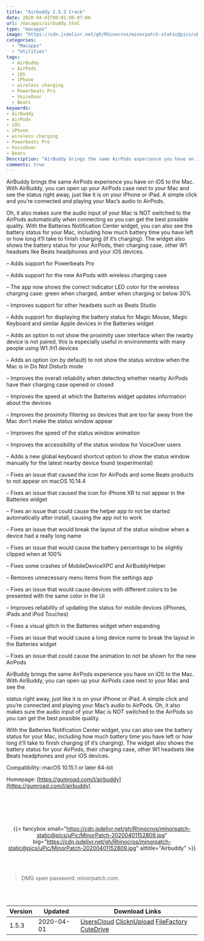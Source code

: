 ```yaml
---
title: "Airbuddy 1.5.3 Crack"
date: 2020-04-01T00:01:06-07:00
url: /macapps/airbuddy.html
type: "macapps"
image: "https://cdn.jsdelivr.net/gh/Rhinocros/minorpatch-static@pics/uPic/k5OQRg.png"
categories:
  - "Macapps"
  - "Utilities"
tags:
  - AirBuddy
  - AirPods
  - iOS
  - iPhone
  - wireless charging
  - Powerbeats Pro
  - VoiceOver
  - Beats
keywords:
- AirBuddy
- AirPods
- iOS
- iPhone
- wireless charging
- Powerbeats Pro
- VoiceOver
- Beats
Description: "AirBuddy brings the same AirPods experience you have on iOS to the Mac. With AirBuddy, you can open up your AirPods case next to your Mac and see the status right away, just like it is on your iPhone or iPad"
comments: true
---
```


AirBuddy brings the same AirPods experience you have on iOS to the Mac. With AirBuddy, you can open up your AirPods case next to your Mac and see the status right away, just like it is on your iPhone or iPad. A simple click and you’re connected and playing your Mac’s audio to AirPods.

Oh, it also makes sure the audio input of your Mac is NOT switched to the AirPods automatically when connecting so you can get the best possible quality.
With the Batteries Notification Center widget, you can also see the battery status for your Mac, including how much battery time you have left or how long it’ll take to finish charging (if it’s charging). The widget also shows the battery status for your AirPods, their charging case, other W1 headsets like Beats headphones and your iOS devices.

– Adds support for Powerbeats Pro

– Adds support for the new AirPods with wireless charging case

– The app now shows the correct indicator LED color for the wireless charging case: green when charged, amber when charging or below 30%

– Improves support for other headsets such as Beats Studio

– Adds support for displaying the battery status for Magic Mouse, Magic Keyboard and similar Apple devices in the Batteries widget

– Adds an option to not show the proximity user interface when the nearby device is not paired, this is especially useful in environments with many people
using W1 /H1 devices

– Adds an option (on by default) to not show the status window when the Mac is in Do Not Disturb mode

– Improves the overall reliability when detecting whether nearby AirPods have their charging case opened or closed

– Improves the speed at which the Batteries widget updates information about the devices

– Improves the proximity filtering so devices that are too far away from the Mac don’t make the status window appear

– Improves the speed of the status window animation

– Improves the accessibility of the status window for VoiceOver users

– Adds a new global keyboard shortcut option to show the status window manually for the latest nearby device found (experimental)

– Fixes an issue that caused the icon for AirPods and some Beats products to not appear on macOS 10.14.4

– Fixes an issue that caused the icon for iPhone XR to not appear in the Batteries widget

– Fixes an issue that could cause the helper app to not be started automatically after install, causing the app not to work

– Fixes an issue that would break the layout of the status window when a device had a really long name

– Fixes an issue that would cause the battery percentage to be slightly clipped when at 100%

– Fixes some crashes of MobileDeviceXPC and AirBuddyHelper

– Removes unnecessary menu items from the settings app

– Fixes an issue that would cause devices with different colors to be presented with the same color in the UI

– Improves reliability of updating the status for mobile devices (iPhones, iPads and iPod Touches)

– Fixes a visual glitch in the Batteries widget when expanding

– Fixes an issue that would cause a long device name to break the layout in the Batteries widget

– Fixes an issue that could cause the animation to not be shown for the new AirPods



AirBuddy brings the same AirPods experience you have on iOS to the Mac. With AirBuddy, you can open up your AirPods case next to your Mac and see the

status right away, just like it is on your iPhone or iPad. A simple click and you’re connected and playing your Mac’s audio to AirPods. Oh, it also makes sure the audio input of your Mac is NOT switched to the AirPods so you can get the best possible quality.

With the Batteries Notification Center widget, you can also see the battery status for your Mac, including how much battery time you have left or how long
it’ll take to finish charging (if it’s charging). The widget also shows the battery status for your AirPods, their charging case, other W1 headsets like
Beats headphones and your iOS devices.

Compatibility: macOS 10.15.1 or later 64-bit

Homepage: [https://gumroad.com/l/airbuddy](https://gumroad.com/l/airbuddy)

<br/>
<br/>
<script async src="https://pagead2.googlesyndication.com/pagead/js/adsbygoogle.js"></script>
<ins class="adsbygoogle"
     style="display:block; text-align:center;"
     data-ad-layout="in-article"
     data-ad-format="fluid"
     data-ad-client="ca-pub-8746275014476192"
     data-ad-slot="5144997159"></ins>
<script>
     (adsbygoogle = window.adsbygoogle || []).push({});
</script>
<br/>
<br/>


<center>

{{< fancybox small="https://cdn.jsdelivr.net/gh/Rhinocros/minorpatch-static@pics/uPic/MinorPatch-20200401152809.jpg" big="https://cdn.jsdelivr.net/gh/Rhinocros/minorpatch-static@pics/uPic/MinorPatch-20200401152809.jpg" alttitle="Airbuddy" >}}

</center>

<br/>
<br/>


> DMG open password: minorpatch.com

<br/>

<br/>
<div id="history_version" class="history_version">

| Version | Updated | Download Links |
| ---- | ---- | ---- |
| 1.5.3 | 2020-04-01 | [UsersCloud](https://ouo.io/Jskr4v)   [ClicknUpload](https://ouo.io/Q3DUUC)   [FileFactory](https://ouo.io/kxHTfv)   [CuteDrive](https://ouo.io/cPyrmu) |

</div>
